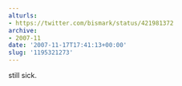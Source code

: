 ```yaml
---
alturls:
- https://twitter.com/bismark/status/421981372
archive:
- 2007-11
date: '2007-11-17T17:41:13+00:00'
slug: '1195321273'
---
```


still sick.

